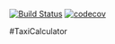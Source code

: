 [![Build Status](https://travis-ci.org/powerlord1990/HW3.1-autotest.svg?branch=master)](https://travis-ci.org/powerlord1990/HW3.1-autotest) [![codecov](https://codecov.io/gh/powerlord1990/HW3.1-autotest/branch/master/graph/badge.svg)](https://codecov.io/gh/powerlord1990/HW3.1-autotest)


#TaxiCalculator
